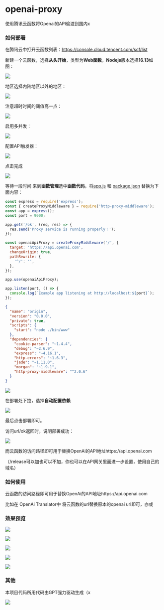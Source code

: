 # openai-proxy
使用腾讯云函数将Openai的API偷渡到国内x

### 如何部署

在腾讯云中打开云函数列表：https://console.cloud.tencent.com/scf/list

新建一个云函数，选择**从头开始**，类型为**Web函数**，**Nodejs**版本选择**16.13**如图：

![](https://fastly.jsdelivr.net/gh/ProbiusOfficial/My_pic@main/2023y-3m-24-d11-h26m1679628401679.png)

地区选择内陆地区以外的地区：

![](https://fastly.jsdelivr.net/gh/ProbiusOfficial/My_pic@main/2023y-3m-24-d11-h26m1679628416310.png)

注意超时时间的阈值高一点：

![](https://fastly.jsdelivr.net/gh/ProbiusOfficial/My_pic@main/2023y-3m-24-d11-h27m1679628434367.png)

启用多并发：

![](https://fastly.jsdelivr.net/gh/ProbiusOfficial/My_pic@main/2023y-3m-24-d11-h27m1679628449061.png)

配置API触发器：

![](https://fastly.jsdelivr.net/gh/ProbiusOfficial/My_pic@main/2023y-3m-24-d11-h27m1679628459018.png)

点击完成

![](https://fastly.jsdelivr.net/gh/ProbiusOfficial/My_pic@main/2023y-3m-24-d11-h27m1679628472034.png)

等待一段时间 来到**函数管理**选中**函数代码**，将[app.js](https://github.com/ProbiusOfficial/openai-proxy/blob/main/app.js) 和 [package.json](https://github.com/ProbiusOfficial/openai-proxy/blob/main/package.json) 替换为下面内容：

```JavaScript
const express = require('express');
const { createProxyMiddleware } = require('http-proxy-middleware');
const app = express();
const port = 9000;

app.get('/ok', (req, res) => {
  res.send('Proxy service is running properly！');
});

const openaiApiProxy = createProxyMiddleware('/', {
  target: 'https://api.openai.com',
  changeOrigin: true,
  pathRewrite: {
    '^/': '',
  },
});

app.use(openaiApiProxy);

app.listen(port, () => {
  console.log(`Example app listening at http://localhost:${port}`);
});

```

```json
{
  "name": "origin",
  "version": "0.0.0",
  "private": true,
  "scripts": {
    "start": "node ./bin/www"
  },
  "dependencies": {
    "cookie-parser": "~1.4.4",
    "debug": "~2.6.9",
    "express": "~4.16.1",
    "http-errors": "~1.6.3",
    "jade": "~1.11.0",
    "morgan": "~1.9.1",
    "http-proxy-middleware": "^2.0.6"
  }
}
```



![](https://fastly.jsdelivr.net/gh/ProbiusOfficial/My_pic@main/2023y-3m-24-d11-h28m1679628483083.png)

在部署处下拉，选择**自动配置依赖**

![](https://fastly.jsdelivr.net/gh/ProbiusOfficial/My_pic@main/2023y-3m-24-d11-h28m1679628497091.png)

最后点击部署即可。

访问url/ok返回时，说明部署成功：

![](https://fastly.jsdelivr.net/gh/ProbiusOfficial/My_pic@main/2023y-3m-24-d11-h28m1679628512018.png)

而云函数的访问路径即可用于替换OpenAi的API地址https://api.openai.com

（/release可以加也可以不加，你也可以在API网关里面进一步设置，使用自己的域名）

### 如何使用

云函数的访问路径即可用于替换OpenAi的API地址https://api.openai.com

比如在 OpenAi Translator中 将云函数的url替换原本的openai url即可，亦或

### 效果预览

![](https://fastly.jsdelivr.net/gh/ProbiusOfficial/My_pic@main/2023y-3m-24-d11-h28m1679628525708.png)

![](https://fastly.jsdelivr.net/gh/ProbiusOfficial/My_pic@main/2023y-3m-24-d11-h29m1679628586588.png)

![](https://fastly.jsdelivr.net/gh/ProbiusOfficial/My_pic@main/2023y-3m-24-d11-h29m1679628597249.png)

![](https://fastly.jsdelivr.net/gh/ProbiusOfficial/My_pic@main/2023y-3m-24-d11-h30m1679628613797.png)

![](https://fastly.jsdelivr.net/gh/ProbiusOfficial/My_pic@main/2023y-3m-24-d11-h31m1679628672187.png)

### 其他

本项目代码所用代码由GPT强力驱动生成（x

![](https://fastly.jsdelivr.net/gh/ProbiusOfficial/My_pic@main/2023y-3m-24-d11-h31m1679628687662.png)
